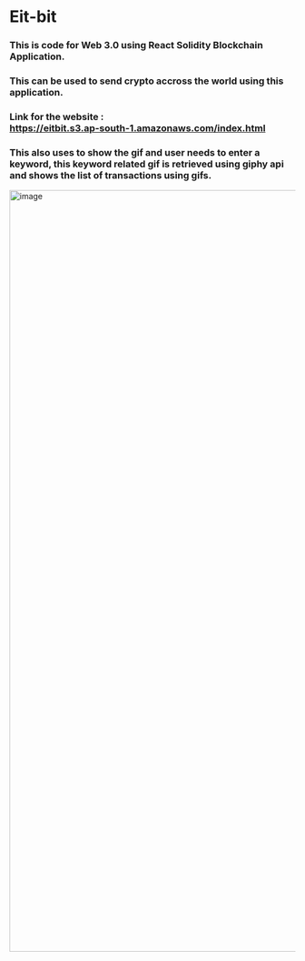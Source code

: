 # Eit-bit
### This is code for Web 3.0 using React Solidity Blockchain Application.<br/>
### This can be used to send crypto accross the world using this application.<br/>
### Link for the website :<br/> https://eitbit.s3.ap-south-1.amazonaws.com/index.html
### This also uses to show the gif and user needs to enter a keyword, this keyword related gif is retrieved using giphy api and shows the list of transactions using gifs. <br/>

<img width="1339" alt="image" src="https://user-images.githubusercontent.com/74697139/188322472-1edd32d0-a916-4f84-9421-2a41527d8ea1.png">



